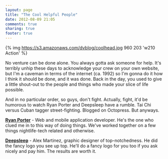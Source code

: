 ```yaml
---
layout: page
title: "The Cool Helpful People"
date: 2012-08-09 21:05
comments: true
sharing: true
footer: true
---
```


{% img https://s3.amazonaws.com/dvblog/coolhead.jpg 960 203 'w210 Action' %}


No venture can be done alone. You always gotta ask someone for help. It's terribly unhip these days to acknowledge your crew on your own website, but I'm a caveman in terms of the internet (ca. 1992) so I'm gonna do it how I think it should be done, and it was done. Back in the day, you used to give a little shout-out to the people and things who made your slice of life possible.

And in no particular order, so guys, don't fight. Actually, fight, it'd be humorous to watch Ryan Porter and Deepsleep have a rumble. Tai Chi versus Cuban tagger street-fighting. Blogged on Octopress. But anyways.


<a href="http://ryanalynporter.com/">**Ryan Porter**</a> - Web and mobile application developer. He's the one who clued me in to this way of doing things. We've worked together on a few things nightlife-tech related and otherwise.

<a href="http://deepsleepstudio.com/">**Deepsleep**</a> - Alex Martinez, graphic designer of top-notchedness. He did the fancy logo you see up top. He'll do a fancy logo for you too if you ask nicely and pay him. The results are worth it.



